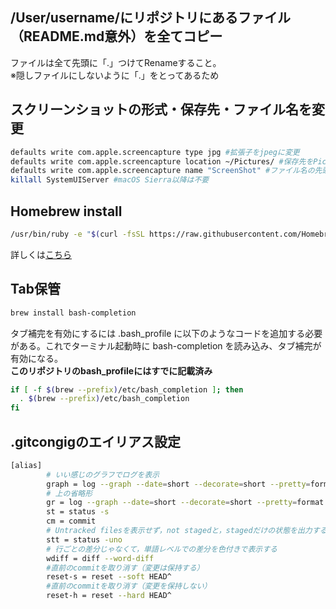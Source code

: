 ## /User/**username**/にリポジトリにあるファイル（README.md意外）を全てコピー
ファイルは全て先頭に「.」つけてRenameすること。
<br>※隠しファイルにしないように「.」をとってあるため

## スクリーンショットの形式・保存先・ファイル名を変更
```bash
defaults write com.apple.screencapture type jpg #拡張子をjpegに変更
defaults write com.apple.screencapture location ~/Pictures/ #保存先をPicturesに変更
defaults write com.apple.screencapture name "ScreenShot" #ファイル名の先頭文字をScreenShotに変更
killall SystemUIServer #macOS Sierra以降は不要
```

## Homebrew install
```bash
/usr/bin/ruby -e "$(curl -fsSL https://raw.githubusercontent.com/Homebrew/install/master/install)"
```
詳しくは[こちら](https://brew.sh/index_ja "こちら")

## Tab保管
```bash
brew install bash-completion
```
タブ補完を有効にするには .bash_profile に以下のようなコードを追加する必要がある。これでターミナル起動時に bash-completion を読み込み、タブ補完が有効になる。
<br>**このリポジトリのbash_profileにはすでに記載済み**
```bash
if [ -f $(brew --prefix)/etc/bash_completion ]; then
  . $(brew --prefix)/etc/bash_completion
fi
```

## .gitcongigのエイリアス設定
```bash
[alias]
        # いい感じのグラフでログを表示
        graph = log --graph --date=short --decorate=short --pretty=format:'%Cgreen%h %Creset%cd %Cblue%cn %Cred%d %Creset%s'
        # 上の省略形
        gr = log --graph --date=short --decorate=short --pretty=format:'%Cgreen%h %Creset%cd %Cblue%cn %Cred%d %Creset%s'
        st = status -s
        cm = commit
        # Untracked filesを表示せず，not stagedと，stagedだけの状態を出力する
        stt = status -uno
        # 行ごとの差分じゃなくて，単語レベルでの差分を色付きで表示する
        wdiff = diff --word-diff
        #直前のcommitを取り消す（変更は保持する）
        reset-s = reset --soft HEAD^
        #直前のcommitを取り消す（変更を保持しない）
        reset-h = reset --hard HEAD^
```
